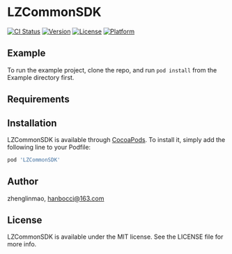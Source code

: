# LZCommonSDK

[![CI Status](https://img.shields.io/travis/zhenglinmao/LZCommonSDK.svg?style=flat)](https://travis-ci.org/zhenglinmao/LZCommonSDK)
[![Version](https://img.shields.io/cocoapods/v/LZCommonSDK.svg?style=flat)](https://cocoapods.org/pods/LZCommonSDK)
[![License](https://img.shields.io/cocoapods/l/LZCommonSDK.svg?style=flat)](https://cocoapods.org/pods/LZCommonSDK)
[![Platform](https://img.shields.io/cocoapods/p/LZCommonSDK.svg?style=flat)](https://cocoapods.org/pods/LZCommonSDK)

## Example

To run the example project, clone the repo, and run `pod install` from the Example directory first.

## Requirements

## Installation

LZCommonSDK is available through [CocoaPods](https://cocoapods.org). To install
it, simply add the following line to your Podfile:

```ruby
pod 'LZCommonSDK'
```

## Author

zhenglinmao, hanbocci@163.com

## License

LZCommonSDK is available under the MIT license. See the LICENSE file for more info.
